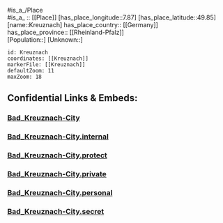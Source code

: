﻿---
location: [49.85,7.87] 
mapzoom: [7,12] 
mapmarker: city 
type: City
tags:
- geo/City


SpocWebEntityId: 31643
isDeleted: false
confidential: public

---
#is_a_/Place  
#is_a_ :: [[Place]] 
[has_place_longitude::7.87] 
[has_place_latitude::49.85] 
[name::Kreuznach] 
has_place_country:: [[Germany]]  
has_place_province:: [[Rheinland-Pfalz]]  
[Population::] 
[Unknown::] 


```leaflet
id: Kreuznach
coordinates: [[Kreuznach]] 
markerFile: [[Kreuznach]] 
defaultZoom: 11 
maxZoom: 18
```


## Confidential Links & Embeds: 

### [Bad_Kreuznach-City](/_public/Earth/Continent/Europe/Europe~Central/Germany/Germany~West/Rheinland-Pfalz/counties~RP/Bad_Kreuznach/cities~Kreuznach/Bad_Kreuznach-City.md) 

### [Bad_Kreuznach-City.internal](/_internal/Earth/Continent/Europe/Europe~Central/Germany/Germany~West/Rheinland-Pfalz/counties~RP/Bad_Kreuznach/cities~Kreuznach/Bad_Kreuznach-City.internal.md) 

### [Bad_Kreuznach-City.protect](/_protect/Earth/Continent/Europe/Europe~Central/Germany/Germany~West/Rheinland-Pfalz/counties~RP/Bad_Kreuznach/cities~Kreuznach/Bad_Kreuznach-City.protect.md) 

### [Bad_Kreuznach-City.private](/_private/Earth/Continent/Europe/Europe~Central/Germany/Germany~West/Rheinland-Pfalz/counties~RP/Bad_Kreuznach/cities~Kreuznach/Bad_Kreuznach-City.private.md) 

### [Bad_Kreuznach-City.personal](/_personal/Earth/Continent/Europe/Europe~Central/Germany/Germany~West/Rheinland-Pfalz/counties~RP/Bad_Kreuznach/cities~Kreuznach/Bad_Kreuznach-City.personal.md) 

### [Bad_Kreuznach-City.secret](/_secret/Earth/Continent/Europe/Europe~Central/Germany/Germany~West/Rheinland-Pfalz/counties~RP/Bad_Kreuznach/cities~Kreuznach/Bad_Kreuznach-City.secret.md) 
